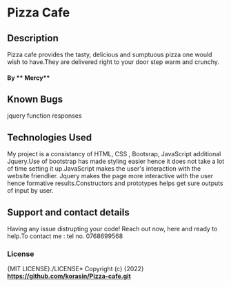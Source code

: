 # Pizza Cafe
## Description
Pizza cafe provides the tasty, delicious and sumptuous pizza one would wish to have.They are delivered right to your door step warm and crunchy.
#### By ** Mercy**
  
## Known Bugs
jquery function responses
## Technologies Used
My project is a consistancy of HTML, CSS , Bootsrap, JavaScript additional Jquery.Use of bootstrap has made styling easier hence it does not take a lot of time setting it up.JavaScript makes the user's interaction with the website friendlier. Jquery makes the page more interactive with the user hence formative results.Constructors and prototypes helps get sure outputs of input by user.
## Support and contact details
Having any issue distrupting your code!
Reach out now, here and ready to help.To contact me :
tel no. 0768699568
### License
{MIT LICENSE}./LICENSE*
Copyright (c) {2022} **https://github.com/korasin/Pizza-cafe.git**
